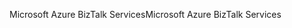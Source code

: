 <span data-ttu-id="1cf0e-101">Microsoft Azure BizTalk Services</span><span class="sxs-lookup"><span data-stu-id="1cf0e-101">Microsoft Azure BizTalk Services</span></span>